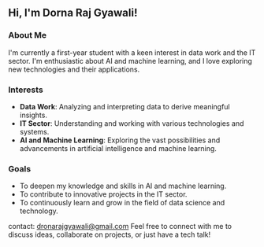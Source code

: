 
## Hi, I'm Dorna Raj Gyawali!

### About Me
I'm currently a first-year student with a keen interest in data work and the IT sector. I'm enthusiastic about AI and machine learning, and I love exploring new technologies and their applications.

### Interests
- **Data Work**: Analyzing and interpreting data to derive meaningful insights.
- **IT Sector**: Understanding and working with various technologies and systems.
- **AI and Machine Learning**: Exploring the vast possibilities and advancements in artificial intelligence and machine learning.

### Goals
- To deepen my knowledge and skills in AI and machine learning.
- To contribute to innovative projects in the IT sector.
- To continuously learn and grow in the field of data science and technology.

contact: dronarajgyawali@gmail.com
Feel free to connect with me to discuss ideas, collaborate on projects, or just have a tech talk!

